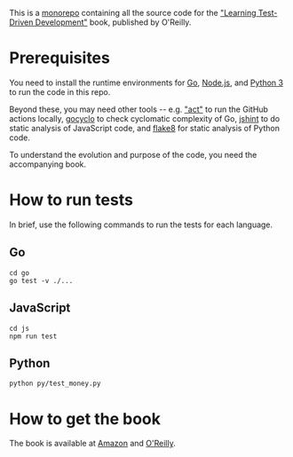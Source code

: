 This is a [monorepo](https://trunkbaseddevelopment.com/monorepos/) containing all the source code for the ["Learning Test-Driven Development"](https://learning.oreilly.com/library/view/learning-test-driven-development/9781098106461/) book, published by O'Reilly.

# Prerequisites

You need to install the runtime environments for [Go](https://golang.org/), [Node.js](https://nodejs.org/en/), and [Python 3](https://www.python.org/) to run the code in this repo.

Beyond these, you may need other tools -- e.g. ["act"](https://github.com/nektos/act) to run the GitHub actions locally, [gocyclo](https://github.com/fzipp/gocyclo) to check cyclomatic complexity of Go, [jshint](https://jshint.com) to do static analysis of JavaScript code, and [flake8](https://flake8.pycqa.org) for static analysis of Python code.

To understand the evolution and purpose of the code, you need the accompanying book.

# How to run tests
In brief, use the following commands to run the tests for each language.

## Go
```shell
cd go
go test -v ./...
```

## JavaScript
```shell
cd js
npm run test
```

## Python
```shell
python py/test_money.py
```
# How to get the book

The book is available at [Amazon](https://www.amazon.com/Learning-Test-Driven-Development-Polyglot-Uncluttered/dp/1098106474/ref=sr_1_3?) and [O'Reilly](https://learning.oreilly.com/library/view/learning-test-driven-development/9781098106461/).